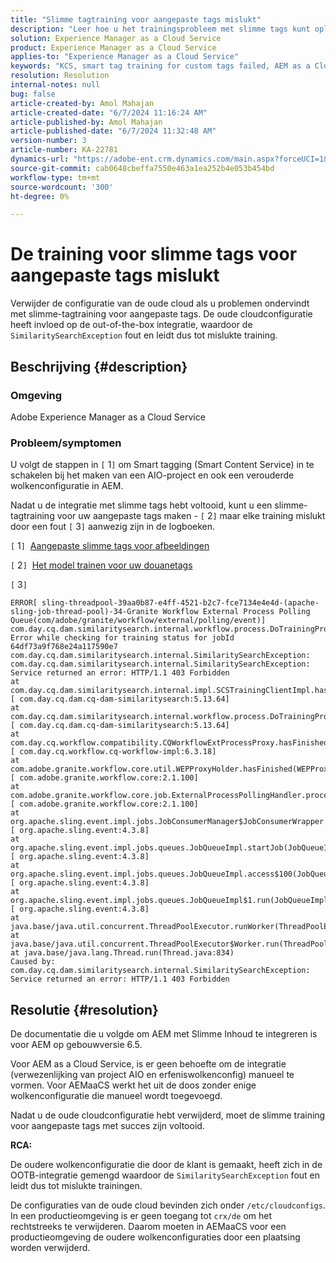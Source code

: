 ```yaml
---
title: "Slimme tagtraining voor aangepaste tags mislukt"
description: "Leer hoe u het trainingsprobleem met slimme tags kunt oplossen in Adobe Experience Manager (AEM) as a Cloud Service."
solution: Experience Manager as a Cloud Service
product: Experience Manager as a Cloud Service
applies-to: "Experience Manager as a Cloud Service"
keywords: "KCS, smart tag training for custom tags failed, AEM as a Cloud Service, AEMaaCS, Experience Manager"
resolution: Resolution
internal-notes: null
bug: false
article-created-by: Amol Mahajan
article-created-date: "6/7/2024 11:16:24 AM"
article-published-by: Amol Mahajan
article-published-date: "6/7/2024 11:32:48 AM"
version-number: 3
article-number: KA-22781
dynamics-url: "https://adobe-ent.crm.dynamics.com/main.aspx?forceUCI=1&pagetype=entityrecord&etn=knowledgearticle&id=c7b9f059-bf24-ef11-840a-000d3a5bee19"
source-git-commit: cab0648cbeffa7550e463a1ea252b4e053b454bd
workflow-type: tm+mt
source-wordcount: '300'
ht-degree: 0%

---
```


# De training voor slimme tags voor aangepaste tags mislukt


Verwijder de configuratie van de oude cloud als u problemen ondervindt met slimme-tagtraining voor aangepaste tags. De oude cloudconfiguratie heeft invloed op de out-of-the-box integratie, waardoor de `SimilaritySearchException` fout en leidt dus tot mislukte training.

## Beschrijving {#description}


### Omgeving

Adobe Experience Manager as a Cloud Service



### Probleem/symptomen

U volgt de stappen in `[` 1`]`  om Smart tagging (Smart Content Service) in te schakelen bij het maken van een AIO-project en ook een verouderde wolkenconfiguratie in AEM.

Nadat u de integratie met slimme tags hebt voltooid, kunt u een slimme-tagtraining voor uw aangepaste tags maken - `[` 2`]`  maar elke training mislukt door een fout `[` 3`]`  aanwezig zijn in de logboeken.

`[` 1`]`  [Aangepaste slimme tags voor afbeeldingen](https://experienceleague.adobe.com/docs/experience-manager-learn/assets/metadata/custom-smart-tags.html)

`[` 2`]`  [Het model trainen voor uw douanetags](https://experienceleague.adobe.com/docs/experience-manager-cloud-service/content/assets/manage/smart-tags.html#train-model)

`[` 3`]`


```
ERROR[ sling-threadpool-39aa0b87-e4ff-4521-b2c7-fce7134e4e4d-(apache-sling-job-thread-pool)-34-Granite Workflow External Process Polling Queue(com/adobe/granite/workflow/external/polling/event)]  com.day.cq.dam.similaritysearch.internal.workflow.process.DoTrainingProcess Error while checking for training status for jobId 64df73a9f768e24a117590e7
com.day.cq.dam.similaritysearch.internal.SimilaritySearchException: com.day.cq.dam.similaritysearch.internal.SimilaritySearchException: Service returned an error: HTTP/1.1 403 Forbidden
at com.day.cq.dam.similaritysearch.internal.impl.SCSTrainingClientImpl.hasFinishedTraining(SCSTrainingClientImpl.java:203) [ com.day.cq.dam.cq-dam-similaritysearch:5.13.64] 
at com.day.cq.dam.similaritysearch.internal.workflow.process.DoTrainingProcess.hasFinished(DoTrainingProcess.java:95) [ com.day.cq.dam.cq-dam-similaritysearch:5.13.64] 
at com.day.cq.workflow.compatibility.CQWorkflowExtProcessProxy.hasFinished(CQWorkflowExtProcessProxy.java:82) [ com.day.cq.workflow.cq-workflow-impl:6.3.18] 
at com.adobe.granite.workflow.core.util.WEPProxyHolder.hasFinished(WEPProxyHolder.java:46) [ com.adobe.granite.workflow.core:2.1.100] 
at com.adobe.granite.workflow.core.job.ExternalProcessPollingHandler.process(ExternalProcessPollingHandler.java:119) [ com.adobe.granite.workflow.core:2.1.100] 
at org.apache.sling.event.impl.jobs.JobConsumerManager$JobConsumerWrapper.process(JobConsumerManager.java:502) [ org.apache.sling.event:4.3.8] 
at org.apache.sling.event.impl.jobs.queues.JobQueueImpl.startJob(JobQueueImpl.java:351) [ org.apache.sling.event:4.3.8] 
at org.apache.sling.event.impl.jobs.queues.JobQueueImpl.access$100(JobQueueImpl.java:60) [ org.apache.sling.event:4.3.8] 
at org.apache.sling.event.impl.jobs.queues.JobQueueImpl$1.run(JobQueueImpl.java:287) [ org.apache.sling.event:4.3.8] 
at java.base/java.util.concurrent.ThreadPoolExecutor.runWorker(ThreadPoolExecutor.java:1128)
at java.base/java.util.concurrent.ThreadPoolExecutor$Worker.run(ThreadPoolExecutor.java:628)
at java.base/java.lang.Thread.run(Thread.java:834)
Caused by: com.day.cq.dam.similaritysearch.internal.SimilaritySearchException: Service returned an error: HTTP/1.1 403 Forbidden
```



## Resolutie {#resolution}


De documentatie die u volgde om AEM met Slimme Inhoud te integreren is voor AEM op gebouwversie 6.5.

Voor AEM as a Cloud Service, is er geen behoefte om de integratie (verwezenlijking van project AIO en erfeniswolkenconfig) manueel te vormen. Voor AEMaaCS werkt het uit de doos zonder enige wolkenconfiguratie die manueel wordt toegevoegd.

Nadat u de oude cloudconfiguratie hebt verwijderd, moet de slimme training voor aangepaste tags met succes zijn voltooid.

<b>RCA:</b>

De oudere wolkenconfiguratie die door de klant is gemaakt, heeft zich in de OOTB-integratie gemengd waardoor de `SimilaritySearchException` fout en leidt dus tot mislukte trainingen.

De configuraties van de oude cloud bevinden zich onder `/etc/cloudconfigs`. In een productieomgeving is er geen toegang tot `crx/de` om het rechtstreeks te verwijderen. Daarom moeten in AEMaaCS voor een productieomgeving de oudere wolkenconfiguraties door een plaatsing worden verwijderd.
